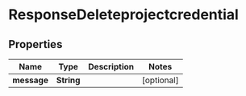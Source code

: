 

# ResponseDeleteprojectcredential


## Properties

| Name | Type | Description | Notes |
|------------ | ------------- | ------------- | -------------|
|**message** | **String** |  |  [optional] |



